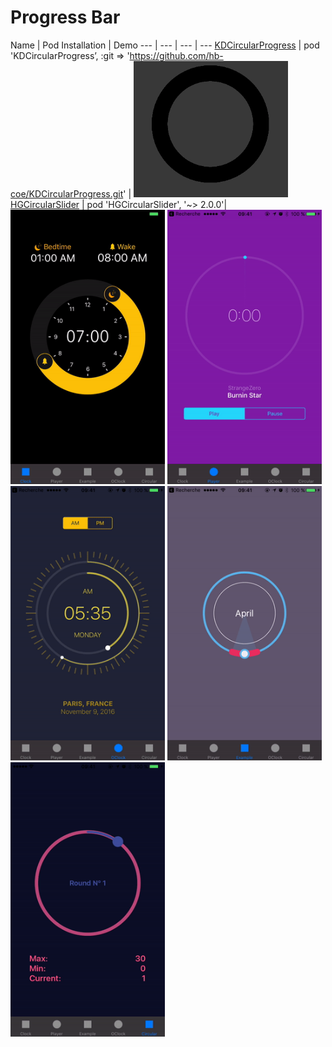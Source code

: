 Progress Bar
======================
Name | Pod Installation | Demo
--- | --- | --- | ---
[KDCircularProgress](https://github.com/kaandedeoglu/KDCircularProgress) | pod 'KDCircularProgress’, :git => 'https://github.com/hb-coe/KDCircularProgress.git' |   <img src="/Controls/readme_assets/progressbar-image-1.gif" width="49%">
[HGCircularSlider](https://github.com/HamzaGhazouani/HGCircularSlider/tree/master) | pod 'HGCircularSlider', '~> 2.0.0'| <img src="/Controls/readme_assets/HGCircularSlider-image-1.gif" width="49%"> <img src="/Controls/readme_assets/HGCircularSlider-image-2.gif" width="49%"> <img src="/Controls/readme_assets/HGCircularSlider-image-3.gif" width="49%"> <img src="/Controls/readme_assets/HGCircularSlider-image-4.gif" width="49%"> <img src="/Controls/readme_assets/HGCircularSlider-image-5.gif" width="49%">
